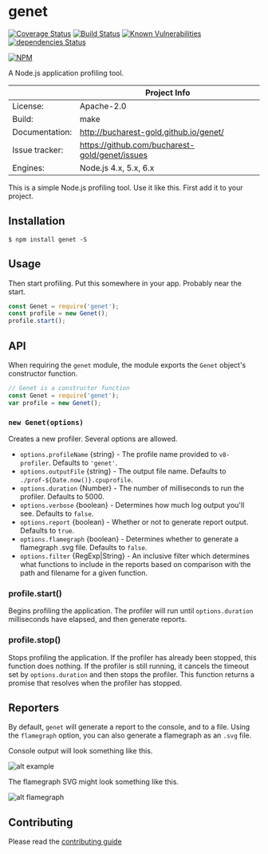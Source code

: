# genet

[![Coverage Status](https://coveralls.io/repos/github/bucharest-gold/genet/badge.svg?branch=master)](https://coveralls.io/github/bucharest-gold/genet?branch=master)
[![Build Status](https://travis-ci.org/bucharest-gold/genet.svg?branch=master)](https://travis-ci.org/bucharest-gold/genet)
[![Known Vulnerabilities](https://snyk.io/test/npm/genet/badge.svg)](https://snyk.io/test/npm/genet) [![dependencies Status](https://david-dm.org/bucharest-gold/genet/status.svg)](https://david-dm.org/bucharest-gold/genet)

[![NPM](https://nodei.co/npm/genet.png)](https://npmjs.org/package/genet)

A Node.js application profiling tool.

|                 | Project Info  |
| --------------- | ------------- |
| License:        | Apache-2.0  |
| Build:          | make  |
| Documentation:  | http://bucharest-gold.github.io/genet/  |
| Issue tracker:  | https://github.com/bucharest-gold/genet/issues  |
| Engines:        | Node.js 4.x, 5.x, 6.x


This is a simple Node.js profiling tool. Use it like this.
First add it to your project.

## Installation

    $ npm install genet -S

## Usage

Then start profiling. Put this somewhere in your app. Probably
near the start.

```javascript
const Genet = require('genet');
const profile = new Genet();
profile.start();
```

## API

When requiring the `genet` module, the module exports the `Genet` object's
constructor function.

```javascript
// Genet is a constructor function
const Genet = require('genet');
var profile = new Genet();
```

### `new Genet(options)`

Creates a new profiler. Several options are allowed.

* `options.profileName` {string} - The profile name provided to `v8-profiler`.
  Defaults to `'genet'`.
* `options.outputFile` {string} - The output file name.
  Defaults to ``./prof-${Date.now()}.cpuprofile``.
* `options.duration` {Number} - The number of milliseconds to run the profiler. Defaults to 5000.
* `options.verbose` {boolean} - Determines how much log output you'll see. Defaults to `false`.
* `options.report` {boolean} - Whether or not to generate report output. Defaults to `true`.
* `options.flamegraph` {boolean} - Determines whether to generate a flamegraph .svg file.
  Defaults to `false`.
* `options.filter` {RegExp|String} - An inclusive filter which determines what functions to
  include in the reports based on comparison with the path and filename for a given function.

### profile.start()

Begins profiling the application. The profiler will run until `options.duration` milliseconds
have elapsed, and then generate reports.

### profile.stop()

Stops profiling the application. If the profiler has already been stopped, this function
does nothing. If the profiler is still running, it cancels the timeout set by `options.duration`
and then stops the profiler. This function returns a promise that resolves when the
profiler has stopped.

## Reporters

By default, `genet` will generate a report to the console, and to a file. Using the
`flamegraph` option, you can also generate a flamegraph as an `.svg` file.

Console output will look something like this.

![alt example](http://new.tinygrab.com/fda4615e9c62094ff7397e78a1e9e2f5f2665cabe4.png)

The flamegraph SVG might look something like this.

![alt flamegraph](http://new.tinygrab.com/fda4615e9c5dfe16be98cd5a1eb4e528cb181a1a2f.png)

## Contributing

Please read the [contributing guide](./CONTRIBUTING.md)